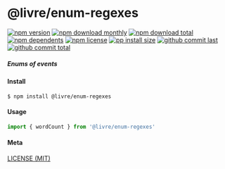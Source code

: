 # @livre/enum-regexes

[![npm version][badge-npm-version]][url-npm]
[![npm download monthly][badge-npm-download-monthly]][url-npm]
[![npm download total][badge-npm-download-total]][url-npm]
[![npm dependents][badge-npm-dependents]][url-github]
[![npm license][badge-npm-license]][url-npm]
[![pp install size][badge-pp-install-size]][url-pp]
[![github commit last][badge-github-last-commit]][url-github]
[![github commit total][badge-github-commit-count]][url-github]

[//]: <> (Shields)
[badge-npm-version]: https://flat.badgen.net/npm/v/@livre/enum-regexes
[badge-npm-download-monthly]: https://flat.badgen.net/npm/dm/@livre/enum-regexes
[badge-npm-download-total]:https://flat.badgen.net/npm/dt/@livre/enum-regexes
[badge-npm-dependents]: https://flat.badgen.net/npm/dependents/@livre/enum-regexes
[badge-npm-license]: https://flat.badgen.net/npm/license/@livre/enum-regexes
[badge-pp-install-size]: https://flat.badgen.net/packagephobia/install/@livre/enum-regexes
[badge-github-last-commit]: https://flat.badgen.net/github/last-commit/hoyeungw/livre
[badge-github-commit-count]: https://flat.badgen.net/github/commits/hoyeungw/livre

[//]: <> (Link)
[url-npm]: https://npmjs.org/package/@livre/enum-regexes
[url-pp]: https://packagephobia.now.sh/result?p=@livre/enum-regexes
[url-github]: https://github.com/hoyeungw/livre

##### Enums of events

#### Install
```console
$ npm install @livre/enum-regexes
```

#### Usage
```js
import { wordCount } from '@livre/enum-regexes'
```

#### Meta
[LICENSE (MIT)](LICENSE)
